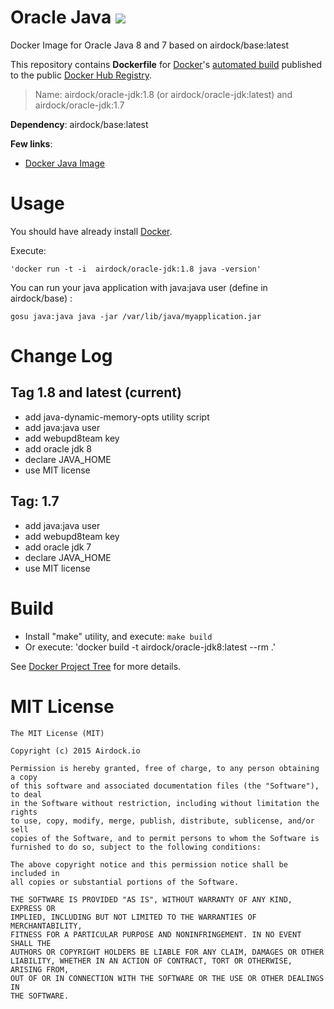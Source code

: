 # Oracle Java [![](https://badge.imagelayers.io/airdock/oracle-jdk:latest.svg)](https://imagelayers.io/?images=airdock/oracle-jdk:latest 'Get your own badge on imagelayers.io')

Docker Image for Oracle Java 8 and 7 based on airdock/base:latest

This repository contains **Dockerfile** for [Docker](https://www.docker.com/)'s [automated build](https://registry.hub.docker.com/u/airdock/) published to the public [Docker Hub Registry](https://registry.hub.docker.com/).


> Name: airdock/oracle-jdk:1.8 (or airdock/oracle-jdk:latest) and airdock/oracle-jdk:1.7

**Dependency**: airdock/base:latest

**Few links**:

 - [Docker Java Image](https://github.com/dockerfile/java)


# Usage

You should have already install [Docker](https://www.docker.com/).

Execute:

	'docker run -t -i  airdock/oracle-jdk:1.8 java -version'


You can run your java application with java:java user (define in airdock/base) :

	gosu java:java java -jar /var/lib/java/myapplication.jar




# Change Log

## Tag 1.8 and latest (current)

- add java-dynamic-memory-opts utility script
- add java:java user
- add webupd8team key
- add oracle jdk 8
- declare JAVA_HOME
- use MIT license

## Tag: 1.7

- add java:java user
- add webupd8team key
- add oracle jdk 7
- declare JAVA_HOME
- use MIT license

# Build


- Install "make" utility, and execute: `make build`
- Or execute: 'docker build -t airdock/oracle-jdk8:latest --rm .'

See [Docker Project Tree](https://github.com/airdock-io/docker-base/wiki/Docker-Project-Tree) for more details.


# MIT License

```
The MIT License (MIT)

Copyright (c) 2015 Airdock.io

Permission is hereby granted, free of charge, to any person obtaining a copy
of this software and associated documentation files (the "Software"), to deal
in the Software without restriction, including without limitation the rights
to use, copy, modify, merge, publish, distribute, sublicense, and/or sell
copies of the Software, and to permit persons to whom the Software is
furnished to do so, subject to the following conditions:

The above copyright notice and this permission notice shall be included in
all copies or substantial portions of the Software.

THE SOFTWARE IS PROVIDED "AS IS", WITHOUT WARRANTY OF ANY KIND, EXPRESS OR
IMPLIED, INCLUDING BUT NOT LIMITED TO THE WARRANTIES OF MERCHANTABILITY,
FITNESS FOR A PARTICULAR PURPOSE AND NONINFRINGEMENT. IN NO EVENT SHALL THE
AUTHORS OR COPYRIGHT HOLDERS BE LIABLE FOR ANY CLAIM, DAMAGES OR OTHER
LIABILITY, WHETHER IN AN ACTION OF CONTRACT, TORT OR OTHERWISE, ARISING FROM,
OUT OF OR IN CONNECTION WITH THE SOFTWARE OR THE USE OR OTHER DEALINGS IN
THE SOFTWARE.
```
